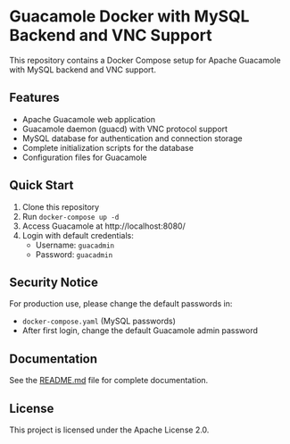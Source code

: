 # Guacamole Docker with MySQL Backend and VNC Support

This repository contains a Docker Compose setup for Apache Guacamole with MySQL backend and VNC support.

## Features

- Apache Guacamole web application
- Guacamole daemon (guacd) with VNC protocol support
- MySQL database for authentication and connection storage
- Complete initialization scripts for the database
- Configuration files for Guacamole

## Quick Start

1. Clone this repository
2. Run `docker-compose up -d`
3. Access Guacamole at http://localhost:8080/
4. Login with default credentials:
   - Username: `guacadmin`
   - Password: `guacadmin`

## Security Notice

For production use, please change the default passwords in:
- `docker-compose.yaml` (MySQL passwords)
- After first login, change the default Guacamole admin password

## Documentation

See the [README.md](README.md) file for complete documentation.

## License

This project is licensed under the Apache License 2.0.
